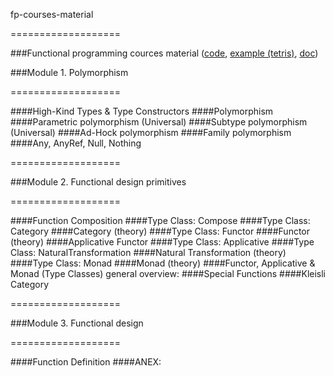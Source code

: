 fp-courses-material


===================

###Functional programming cources material ([code](https://github.com/immediatus/fp-courses-material/tree/master/src/main/scala/com/epam/fpp), [example (tetris)](https://github.com/immediatus/fp-courses-material/tree/master/src/main/scala/com/epam), [doc](https://docs.google.com/document/d/1lrveT7nNJZFmhN3h3eBdK71KTquFabyxAdk0xY2nigI/edit?usp=sharing))


###Module 1. Polymorphism

===================

####High-Kind Types & Type Constructors
####Polymorphism
####Parametric polymorphism (Universal)
####Subtype polymorphism (Universal)
####Ad-Hock polymorphism
####Family polymorphism
####Any, AnyRef, Null, Nothing


===================

###Module 2. Functional design primitives

===================

####Function Composition
####Type Class: Compose
####Type Class: Category
####Category (theory)
####Type Class: Functor
####Functor (theory)
####Applicative Functor
####Type Class: Applicative
####Type Class: NaturalTransformation
####Natural Transformation (theory)
####Type Class: Monad
####Monad (theory)
####Functor, Applicative & Monad (Type Classes) general overview:
####Special Functions
####Kleisli Category


===================

###Module 3. Functional design 

===================

####Function Definition
####ANEX:
